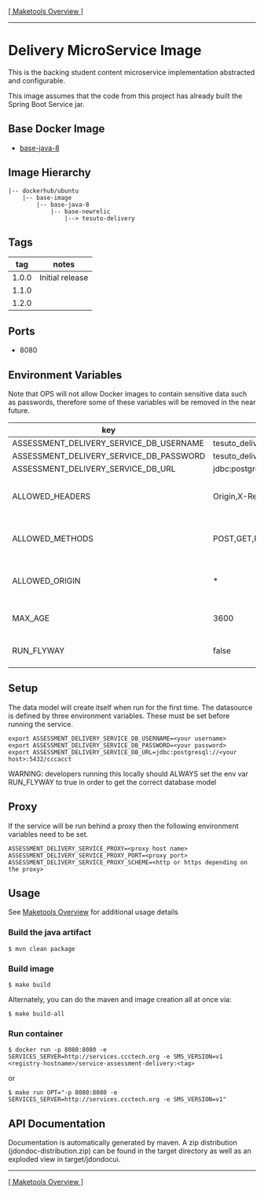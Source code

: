 [[ Maketools Overview ]](./maketools/)
***

# Delivery MicroService Image

This is the backing student content microservice implementation abstracted and configurable.

This image assumes that the code from this project has already built the Spring Boot Service jar.

## Base Docker Image

* [base-java-8](https://bitbucket.org/cccnext/docker-base-java/src/master/8/)

## Image Hierarchy

    |-- dockerhub/ubuntu 
        |-- base-image
            |-- base-java-8
                |-- base-newrelic
                    |--> tesuto-delivery

## Tags

tag   | notes
------|-----------------
1.0.0 | Initial release
1.1.0 | 
1.2.0 | 

## Ports

* 8080

## Environment Variables

Note that OPS will not allow Docker images to contain sensitive data such as passwords, therefore some of these variables will be removed in the near future.

key                                 | default value                               | description
------------------------------------|---------------------------------------------|--------------
ASSESSMENT_DELIVERY_SERVICE_DB_USERNAME | tesuto_delivery                                     | DB User
ASSESSMENT_DELIVERY_SERVICE_DB_PASSWORD | tesuto_delivery                                      | DB Password
ASSESSMENT_DELIVERY_SERVICE_DB_URL      | jdbc:postgresql://localhost:5432/tesuto_delivery    | Postgres DB Url
ALLOWED_HEADERS                     | Origin,X-Requested-With,Content-Type,Accept | Used for CORS. ** Do not put spaces between the values
ALLOWED_METHODS                     | POST,GET,PUT,OPTIONS,DELETE,HEAD            | Used for CORS. ** Do not put spaces between the values
ALLOWED_ORIGIN                      | *                                           | Used for CORS. ** Do not put spaces between the values
MAX_AGE                             | 3600                                        | Used for CORS. Time to live in seconds
RUN_FLYWAY                          | false                                       | Used for database version/migration


## Setup

The data model will create itself when run for the first time. The datasource is defined by three environment variables. These must be set before running the service. 

```shell
export ASSESSMENT_DELIVERY_SERVICE_DB_USERNAME=<your username>
export ASSESSMENT_DELIVERY_SERVICE_DB_PASSWORD=<your password>
export ASSESSMENT_DELIVERY_SERVICE_DB_URL=jdbc:postgresql://<your host>:5432/cccacct
```

WARNING: developers running this locally should ALWAYS set the env var RUN_FLYWAY to true in order to get the correct database model

## Proxy
If the service will be run behind a proxy then the following environment variables need to be set.

```shell
ASSESSMENT_DELIVERY_SERVICE_PROXY=<proxy host name>
ASSESSMENT_DELIVERY_SERVICE_PROXY_PORT=<proxy port>
ASSESSMENT_DELIVERY_SERVICE_PROXY_SCHEME=<http or https depending on the proxy>
```

## Usage

See [Maketools Overview](./maketools/) for additional usage details

### Build the java artifact
```shell
$ mvn clean package
```

### Build image
```shell
$ make build
```

Alternately, you can do the maven and image creation all at once via:
```shell
$ make build-all
```

### Run container
```shell
$ docker run -p 8080:8080 -e SERVICES_SERVER=http://services.ccctech.org -e SMS_VERSION=v1 <registry-hostname>/service-assessment-delivery:<tag>
```
or
```shell
$ make run OPT="-p 8080:8080 -e SERVICES_SERVER=http://services.ccctech.org -e SMS_VERSION=v1"
```

## API Documentation
Documentation is automatically generated by maven. A zip distribution (jdondoc-distribution.zip) can be found in the target directory as well as an exploded view in target/jdondocui.

***
[[ Maketools Overview ]](./maketools/)
